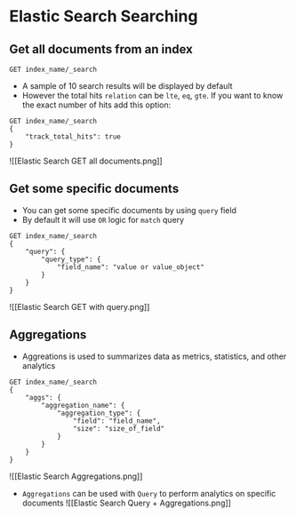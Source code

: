 # Elastic Search Searching
## Get all documents from an index
```
GET index_name/_search
```
- A sample of 10 search results will be displayed by default
- However the total hits `relation` can be `lte`, `eq`, `gte`. If you want to know the exact number of hits add this option:
```
GET index_name/_search
{
	"track_total_hits": true
}
```
![[Elastic Search GET all documents.png]]

## Get some specific documents
- You can get some specific documents by using `query` field
- By default it will use `OR` logic for `match` query
```
GET index_name/_search
{
	"query": {
		"query_type": {
			"field_name": "value or value_object"
		}
	}
}
```
![[Elastic Search GET with query.png]]

## Aggregations
- Aggreations is used to summarizes data as metrics, statistics, and other analytics
```
GET index_name/_search
{
	"aggs": {
		"aggregation_name": {
			"aggregation_type": {
				"field": "field_name",
				"size": "size_of_field"
			}
		}
	}
}
```
![[Elastic Search Aggregations.png]]

- `Aggregations` can be used with `Query` to perform analytics on specific documents
![[Elastic Search Query + Aggregations.png]]